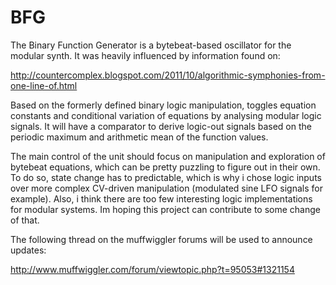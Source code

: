 BFG
===

The Binary Function Generator is  a bytebeat-based oscillator for the modular synth. It was heavily influenced by information found on:

http://countercomplex.blogspot.com/2011/10/algorithmic-symphonies-from-one-line-of.html

Based on the formerly defined binary logic manipulation, toggles equation constants and conditional variation of equations by analysing modular logic signals. It will have a comparator to derive logic-out signals based on the periodic maximum and arithmetic mean of the function values.

The main control of the unit should focus on manipulation and exploration of bytebeat equations, which can be pretty puzzling to figure out in their own. To do so, state change has to predictable, which is why i chose logic inputs over more complex CV-driven manipulation (modulated sine LFO signals for example). Also, i think there are too few interesting logic implementations for modular systems. Im hoping this project can contribute to some change of that. 

The following thread on the muffwiggler forums will be used to announce updates:

http://www.muffwiggler.com/forum/viewtopic.php?t=95053#1321154


